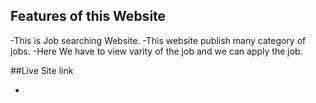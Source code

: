 ## Features of this Website

-This is Job searching Website.
-This website publish many category of jobs.
-Here We have to view varity of the job and we can apply the job.

##Live Site link

-